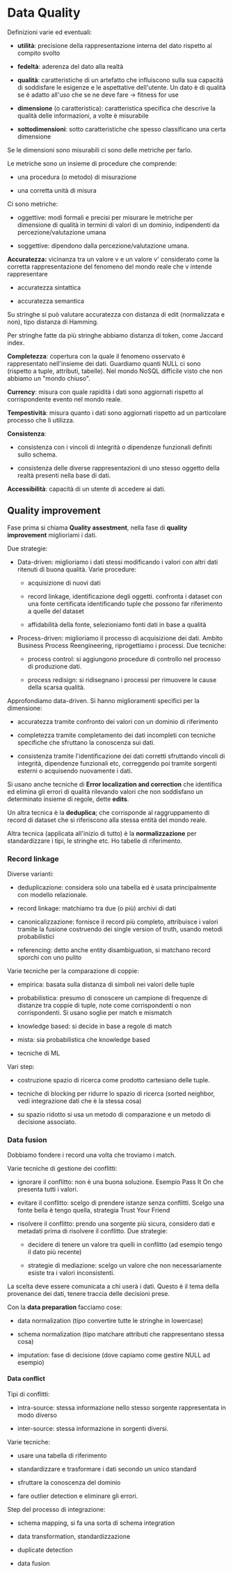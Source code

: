 # Data Quality

Definizioni varie ed eventuali:

- **utilità**: precisione della rappresentazione interna del dato rispetto al compito svolto

- **fedeltà**: aderenza del dato alla realtà

- **qualità**: caratteristiche di un artefatto che influiscono sulla sua capacità di soddisfare le esigenze e le aspettative dell'utente. Un dato è di qualità se è adatto all'uso che se ne deve fare -> fitness for use

- **dimensione** (o caratteristica): caratteristica specifica che descrive la qualità delle informazioni, a volte è misurabile

- **sottodimensioni**: sotto caratteristiche che spesso classificano una certa dimensione

Se le dimensioni sono misurabili ci sono delle metriche per farlo.

Le metriche sono un insieme di procedure che comprende:

- una procedura (o metodo) di misurazione

- una corretta unità di misura

Ci sono metriche:

- oggettive: modi formali e precisi per misurare le metriche per dimensione di qualità in termini di valori di un dominio, indipendenti da percezione/valutazione umana

- soggettive: dipendono dalla percezione/valutazione umana.

**Accuratezza:** vicinanza tra un valore v e un valore v' considerato come la corretta rappresentazione del fenomeno del mondo reale che v intende rappresentare

- accuratezza sintattica

- accuratezza semantica

Su stringhe si può valutare accuratezza con distanza di edit (normalizzata e non), tipo distanza di Hamming.

Per stringhe fatte da più stringhe abbiamo distanza di token, come Jaccard index.

**Completezza**: copertura con la quale il fenomeno osservato è rappresentato nell'insieme dei dati. Guardiamo quanti NULL ci sono (rispetto a tuple, attributi, tabelle). Nel mondo NoSQL difficile visto che non abbiamo un "mondo chiuso".

**Currency**: misura con quale rapidità i dati sono aggiornati rispetto al corrispondente evento nel mondo reale.

**Tempestività**: misura quanto i dati sono aggiornati rispetto ad un particolare processo che li utilizza.

**Consistenza**:

- consistenza con i vincoli di integrità o dipendenze funzionali definiti sullo schema. 

- consistenza delle diverse rappresentazioni di uno stesso oggetto della realtà presenti nella base di dati.

**Accessibilità**: capacità di un utente di accedere ai dati.

## Quality improvement

Fase prima si chiama **Quality assestment**, nella fase di **quality improvement** miglioriami i dati.

Due strategie:

- Data-driven: miglioriamo i dati stessi modificando i valori con altri dati ritenuti di buona qualità. Varie procedure:
  
  - acquisizione di nuovi dati
  
  - record linkage, identificazione degli oggetti. confronta i dataset con una fonte certificata identificando tuple che possono far riferimento a quelle del dataset
  
  - affidabilità della fonte, selezioniamo fonti dati in base  a qualità

- Process-driven: miglioriamo il processo di acquisizione dei dati. Ambito Business Process Reengineering, riprogettiamo i processi. Due tecniche:
  
  - process control: si aggiungono procedure di controllo nel processo di produzione dati.
  
  - process redisign: si ridisegnano i processi per rimuovere le cause della scarsa qualità.

Approfondiamo data-driven. Si hanno miglioramenti specifici per la dimensione:

- accuratezza tramite confronto dei valori con un dominio di riferimento

- completezza tramite completamento dei dati incompleti con tecniche specifiche che sfruttano la conoscenza sui dati.

- consistenza tramite l'identificazione dei dati corretti sfruttando vincoli di integrità, dipendenze funzionali etc, correggendo poi tramite sorgenti esterni  o acquisendo nuovamente i dati.

Si usano anche tecniche di **Error localization and correction** che identifica ed elimina gli errori di qualità rilevando valori che non soddisfano un determinato insieme di regole, dette **edits**.

Un altra tecnica è la **deduplica**; che corrisponde al raggruppamento di record di dataset che si riferiscono alla stessa entità del mondo reale.

Altra tecnica (applicata all'inizio di tutto) è la **normalizzazione** per standardizzare i tipi, le stringhe etc. Ho tabelle di riferimento.

### Record linkage

Diverse varianti:

- deduplicazione: considera solo una tabella ed è usata principalmente con modello relazionale.

- record linkage: matchiamo tra due (o più) archivi di dati

- canonicalizzazione: fornisce il record più completo, attribuisce i valori tramite la fusione costruendo dei single version of truth, usando metodi probabilistici

- referencing: detto anche entity disambiguation, si matchano record sporchi con uno pulito

Varie tecniche per la comparazione di coppie:

- empirica: basata sulla distanza di simboli nei valori delle tuple

- probabilistica: presumo di conoscere un campione di frequenze di distanze tra coppie di tuple, note come corrispondenti o non corrispondenti. Si usano soglie per match e mismatch

- knowledge based: si decide in base a regole di match

- mista: sia probabilistica che knowledge based

- tecniche di ML

Vari step:

- costruzione spazio di ricerca come prodotto cartesiano delle tuple.

- tecniche di blocking per ridurre lo spazio di ricerca (sorted neighbor, vedi integrazione dati che è la stessa cosa)

- su spazio ridotto si usa un metodo di comparazione e un metodo di decisione associato.

### Data fusion

Dobbiamo fondere i record una volta che troviamo i match.

Varie tecniche di gestione dei conflitti:

- ignorare il conflitto: non è una buona soluzione. Esempio Pass It On che presenta tutti i valori.

- evitare il conflitto: scelgo di prendere istanze senza conflitti. Scelgo una fonte bella è tengo quella, strategia Trust Your Friend

- risolvere il conflitto: prendo una sorgente più sicura, considero dati e metadati prima di risolvere il conflitto. Due strategie:
  
  - decidere di tenere un valore tra quelli in conflitto (ad esempio tengo il dato più recente)
  
  - strategie di mediazione: scelgo un valore che non necessariamente esiste tra i valori inconsistenti.

La scelta deve essere comunicata a chi userà i dati. Questo è il tema della provenance dei dati, tenere traccia delle decisioni prese.

Con la **data preparation** facciamo cose:

- data normalization (tipo convertire tutte le stringhe in lowercase)

- schema normalization (tipo matchare attributi che rappresentano stessa cosa)

- imputation: fase di decisione (dove capiamo come gestire NULL ad esempio)

#### Data conflict

Tipi di conflitti:

- intra-source: stessa informazione nello stesso sorgente rappresentata in modo diverso

- inter-source: stessa informazione in sorgenti diversi.

Varie tecniche:

- usare una tabella di riferimento

- standardizzare e trasformare i dati secondo un unico standard

- sfruttare la conoscenza del dominio

- fare outlier detection e eliminare gli errori.

Step del processo di integrazione:

- schema mapping, si fa una sorta di schema integration

- data transformation, standardizzazione

- duplicate detection

- data fusion
